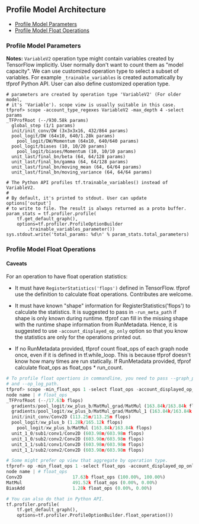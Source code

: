 ## Profile Model Architecture

* [Profile Model Parameters](#profile-model-parameters)
* [Profile Model Float Operations](#profile-model-float-operations)

### Profile Model Parameters

<b>Notes:</b>
`VariableV2` operation type might contain variables created by TensorFlow
implicitly. User normally don't want to count them as "model capacity".
We can use customized operation type to select a subset of variables.
For example `_trainable_variables` is created automatically by tfprof Python
API. User can also define customized operation type.

```
# parameters are created by operation type 'VariableV2' (For older model,
# it's 'Variable'). scope view is usually suitable in this case.
tfprof> scope -account_type_regexes VariableV2 -max_depth 4 -select params
_TFProfRoot (--/930.58k params)
  global_step (1/1 params)
  init/init_conv/DW (3x3x3x16, 432/864 params)
  pool_logit/DW (64x10, 640/1.28k params)
    pool_logit/DW/Momentum (64x10, 640/640 params)
  pool_logit/biases (10, 10/20 params)
    pool_logit/biases/Momentum (10, 10/10 params)
  unit_last/final_bn/beta (64, 64/128 params)
  unit_last/final_bn/gamma (64, 64/128 params)
  unit_last/final_bn/moving_mean (64, 64/64 params)
  unit_last/final_bn/moving_variance (64, 64/64 params)

# The Python API profiles tf.trainable_variables() instead of VariableV2.
#
# By default, it's printed to stdout. User can update options['output']
# to write to file. The result is always returned as a proto buffer.
param_stats = tf.profiler.profile(
    tf.get_default_graph(),
    options=tf.profiler.ProfileOptionBuilder
        .trainable_variables_parameter())
sys.stdout.write('total_params: %d\n' % param_stats.total_parameters)
```

### Profile Model Float Operations

#### Caveats

For an operation to have float operation statistics:

* It must have `RegisterStatistics('flops')` defined in TensorFlow. tfprof
use the definition to calculate float operations. Contributes are welcome.

* It must have known "shape" information for RegisterStatistics('flops')
to calculate the statistics. It is suggested to pass in `-run_meta_path` if
shape is only known during runtime. tfprof can fill in the missing shape with
the runtime shape information from RunMetadata.
Hence, it is suggested to use `-account_displayed_op_only`
option so that you know the statistics are only for the operations printed out.

* If no RunMetadata provided, tfprof count float_ops of each graph node once,
even if it is defined in tf.while_loop. This is because tfprof doesn't know
how many times are run statically. If RunMetadata provided, tfprof calculate
float_ops as float_ops * run_count.



```python
# To profile float opertions in commandline, you need to pass --graph_path
# and --op_log_path.
tfprof> scope -min_float_ops 1 -select float_ops -account_displayed_op_only
node name | # float_ops
_TFProfRoot (--/17.63b flops)
  gradients/pool_logit/xw_plus_b/MatMul_grad/MatMul (163.84k/163.84k flops)
  gradients/pool_logit/xw_plus_b/MatMul_grad/MatMul_1 (163.84k/163.84k flops)
  init/init_conv/Conv2D (113.25m/113.25m flops)
  pool_logit/xw_plus_b (1.28k/165.12k flops)
    pool_logit/xw_plus_b/MatMul (163.84k/163.84k flops)
  unit_1_0/sub1/conv1/Conv2D (603.98m/603.98m flops)
  unit_1_0/sub2/conv2/Conv2D (603.98m/603.98m flops)
  unit_1_1/sub1/conv1/Conv2D (603.98m/603.98m flops)
  unit_1_1/sub2/conv2/Conv2D (603.98m/603.98m flops)

# Some might prefer op view that aggregate by operation type.
tfprof> op -min_float_ops 1 -select float_ops -account_displayed_op_only -order_by float_ops
node name | # float_ops
Conv2D                   17.63b float_ops (100.00%, 100.00%)
MatMul                   491.52k float_ops (0.00%, 0.00%)
BiasAdd                  1.28k float_ops (0.00%, 0.00%)

# You can also do that in Python API.
tf.profiler.profile(
    tf.get_default_graph(),
    options=tf.profiler.ProfileOptionBuilder.float_operation())
```
